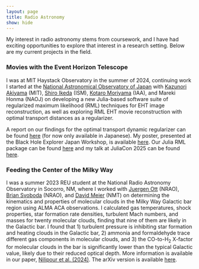 ```yaml
---
layout: page
title: Radio Astronomy
show: hide
---
```


My interest in radio astronomy stems from coursework, and I have had exciting opportunities to explore that interest in a research setting. Below are my current projects in the field.

### Movies with the Event Horizon Telescope

I was at MIT Haystack Observatory in the summer of 2024, continuing work I started at the [National Astronomical Observatory of Japan](https://www.nao.ac.jp/en/) with [Kazunori Akiyama](https://sites.mit.edu/kazuakiyama) (MIT), [Shiro Ikeda](https://www.ikeda.cc/en/) (ISM), [Kotaro Moriyama](https://itp.uni-frankfurt.de/~moriyama/main/index.html) (IAA), and Mareki Honma (NAOJ) on developing a new Julia-based software suite of regularized maximum likelihood (RML) techniques for EHT image reconstruction, as well as exploring RML EHT movie reconstruction with optimal transport distances as a regularizer.

A report on our findings for the optimal transport dynamic regularizer can be found [here](/files/otReportJ.pdf) (for now only available in Japanese). My poster, presented at the Black Hole Explorer Japan Workshop, is available [here](/files/BHEXPoster.pdf). Our Julia RML package can be found [here](https://github.com/EHTJulia/VLBISkyRegularizers.jl/tree/main) and my talk at JuliaCon 2025 can be found [here](/files/JuliaCon.pdf).

### Feeding the Center of the Milky Way

I was a summer 2023 REU student at the National Radio Astronomy Observatory in Socorro, NM, where I worked with [Juergen Ott](https://www.aoc.nrao.edu/~jott/Welcome.html) (NRAO), [Brian Svoboda](https://autocorr.github.io/index.html) (NRAO), and [David Meier](http://kestrel.nmt.edu/~dmeier/) (NMT) on determining the kinematics and properties of molecular clouds in the Milky Way Galactic bar region using ALMA ACA observations. I calculated gas temperatures, shock properties, star formation rate densities, turbulent Mach numbers, and masses for twenty molecular clouds, finding that nine of them are likely in the Galactic bar. I found that 1) turbulent pressure is inhibiting star formation and heating clouds in the Galactic bar, 2) ammonia and formaldehyde trace different gas components in molecular clouds, and 3) the CO-to-H<sub>2</sub> X-factor for molecular clouds in the bar is significantly lower than the typical Galactic value, likely due to their reduced optical depth. More information is available in our paper, [Nilipour et al. (2024)](https://iopscience.iop.org/article/10.3847/1538-4357/ad8631). The arXiv version is available [here](https://arxiv.org/abs/2410.09258).